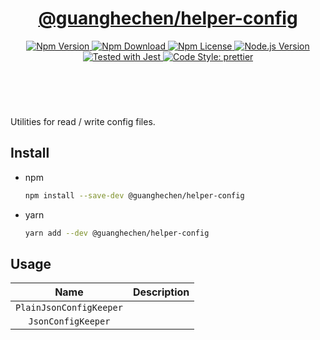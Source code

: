<header>
  <h1 align="center">
    <a href="https://github.com/guanghechen/node-scaffolds/tree/@guanghechen/helper-config@5.0.10/packages/helper-config#readme">@guanghechen/helper-config</a>
  </h1>
  <div align="center">
    <a href="https://www.npmjs.com/package/@guanghechen/helper-config">
      <img
        alt="Npm Version"
        src="https://img.shields.io/npm/v/@guanghechen/helper-config.svg"
      />
    </a>
    <a href="https://www.npmjs.com/package/@guanghechen/helper-config">
      <img
        alt="Npm Download"
        src="https://img.shields.io/npm/dm/@guanghechen/helper-config.svg"
      />
    </a>
    <a href="https://www.npmjs.com/package/@guanghechen/helper-config">
      <img
        alt="Npm License"
        src="https://img.shields.io/npm/l/@guanghechen/helper-config.svg"
      />
    </a>
    <a href="https://github.com/nodejs/node">
      <img
        alt="Node.js Version"
        src="https://img.shields.io/node/v/@guanghechen/helper-config"
      />
    </a>
    <a href="https://github.com/facebook/jest">
      <img
        alt="Tested with Jest"
        src="https://img.shields.io/badge/tested_with-jest-9c465e.svg"
      />
    </a>
    <a href="https://github.com/prettier/prettier">
      <img
        alt="Code Style: prettier"
        src="https://img.shields.io/badge/code_style-prettier-ff69b4.svg?style=flat-square"
      />
    </a>
  </div>
</header>
<br/>


Utilities for read / write config files.

## Install

* npm

  ```bash
  npm install --save-dev @guanghechen/helper-config
  ```

* yarn

  ```bash
  yarn add --dev @guanghechen/helper-config
  ```

## Usage

Name                    | Description
:----------------------:|:----------------------------------------------------------------
`PlainJsonConfigKeeper` |
`JsonConfigKeeper`      |


[homepage]: https://github.com/guanghechen/node-scaffolds/tree/@guanghechen/helper-config@5.0.10/packages/helper-config#readme
